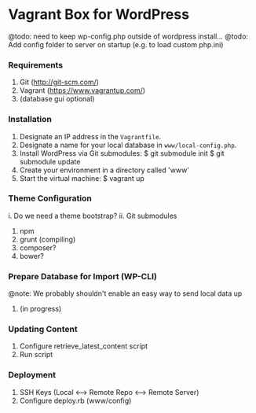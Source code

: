 # Vagrant Box for WordPress

@todo: need to keep wp-config.php outside of wordpress install...
@todo: Add config folder to server on startup (e.g. to load custom php.ini)

### Requirements
1. Git (http://git-scm.com/)
2. Vagrant (https://www.vagrantup.com/)
3. (database gui optional)

### Installation
1. Designate an IP address in the `Vagrantfile`.
2. Designate a name for your local database in `www/local-config.php`.
3. Install WordPress via Git submodules:
        $ git submodule init
        $ git submodule update
4. Create your environment in a directory called 'www'
5. Start the virtual machine:
        $ vagrant up

### Theme Configuration
i. Do we need a theme bootstrap?
ii. Git submodules
1. npm
2. grunt (compiling)
3. composer?
4. bower?

### Prepare Database for Import (WP-CLI)
@note: We probably shouldn't enable an easy way to send local data up
1. (in progress)

### Updating Content
1. Configure retrieve_latest_content script
2. Run script

### Deployment
1. SSH Keys (Local <--> Remote Repo <--> Remote Server)
2. Configure deploy.rb (www/config)
